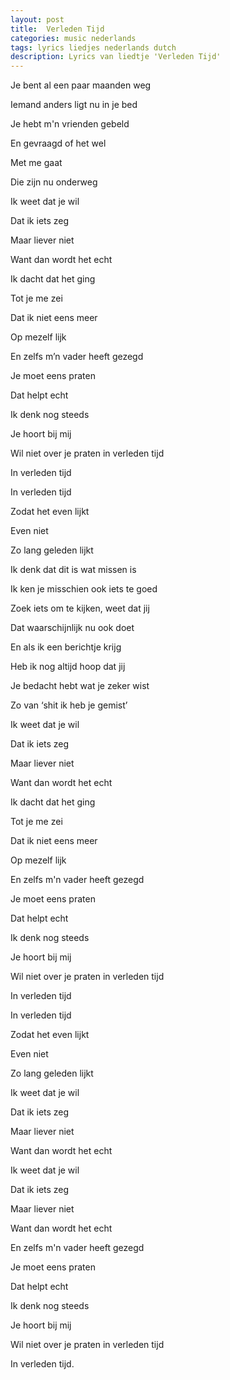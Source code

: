 ```yaml
---
layout: post
title:  Verleden Tijd
categories: music nederlands
tags: lyrics liedjes nederlands dutch
description: Lyrics van liedtje 'Verleden Tijd'
---
```


Je bent al een paar maanden weg

Iemand anders ligt nu in je bed

Je hebt m'n vrienden gebeld

En gevraagd of het wel

Met me gaat

Die zijn nu onderweg
 
Ik weet dat je wil

Dat ik iets zeg

Maar liever niet

Want dan wordt het echt
 
Ik dacht dat het ging

Tot je me zei

Dat ik niet eens meer

Op mezelf lijk
 
En zelfs m’n vader heeft gezegd

Je moet eens praten 

Dat helpt echt

Ik denk nog steeds

Je hoort bij mij
 
Wil niet over je praten in verleden tijd

In verleden tijd

In verleden tijd
 
Zodat het even lijkt

Even niet

Zo lang geleden lijkt
 
Ik denk dat dit is wat missen is

Ik ken je misschien ook iets te goed 

Zoek iets om te kijken, weet dat jij

Dat waarschijnlijk nu ook doet
 
En als ik een berichtje krijg

Heb ik nog altijd hoop dat jij 

Je bedacht hebt wat je zeker wist

Zo van ‘shit ik heb je gemist’
 
Ik weet dat je wil

Dat ik iets zeg

Maar liever niet

Want dan wordt het echt
 
Ik dacht dat het ging

Tot je me zei

Dat ik niet eens meer

Op mezelf lijk
 
En zelfs m'n vader heeft gezegd

Je moet eens praten 

Dat helpt echt

Ik denk nog steeds

Je hoort bij mij
 
Wil niet over je praten in verleden tijd

In verleden tijd

In verleden tijd
 
Zodat het even lijkt

Even niet

Zo lang geleden lijkt
 
Ik weet dat je wil

Dat ik iets zeg

Maar liever niet

Want dan wordt het echt
 
Ik weet dat je wil

Dat ik iets zeg

Maar liever niet

Want dan wordt het echt
 
En zelfs m'n vader heeft gezegd

Je moet eens praten 

Dat helpt echt

Ik denk nog steeds

Je hoort bij mij
 
Wil niet over je praten in verleden tijd

In verleden tijd.
